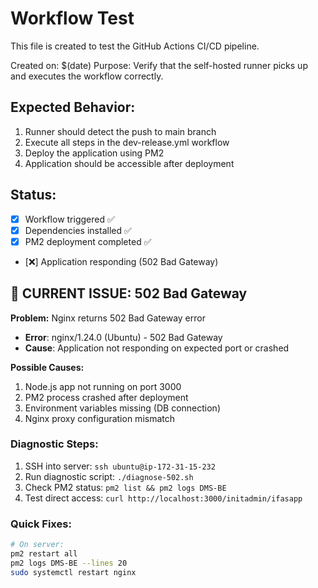 # Workflow Test

This file is created to test the GitHub Actions CI/CD pipeline.

Created on: $(date)
Purpose: Verify that the self-hosted runner picks up and executes the workflow correctly.

## Expected Behavior:
1. Runner should detect the push to main branch
2. Execute all steps in the dev-release.yml workflow
3. Deploy the application using PM2
4. Application should be accessible after deployment

## Status:
- [x] Workflow triggered ✅
- [x] Dependencies installed ✅ 
- [x] PM2 deployment completed ✅
- [❌] Application responding (502 Bad Gateway)

## 🚨 CURRENT ISSUE: 502 Bad Gateway

**Problem:** Nginx returns 502 Bad Gateway error
- **Error**: nginx/1.24.0 (Ubuntu) - 502 Bad Gateway
- **Cause**: Application not responding on expected port or crashed

**Possible Causes:**
1. Node.js app not running on port 3000
2. PM2 process crashed after deployment
3. Environment variables missing (DB connection)
4. Nginx proxy configuration mismatch

### Diagnostic Steps:
1. SSH into server: `ssh ubuntu@ip-172-31-15-232`
2. Run diagnostic script: `./diagnose-502.sh`
3. Check PM2 status: `pm2 list && pm2 logs DMS-BE`
4. Test direct access: `curl http://localhost:3000/initadmin/ifasapp`

### Quick Fixes:
```bash
# On server:
pm2 restart all
pm2 logs DMS-BE --lines 20
sudo systemctl restart nginx
```
